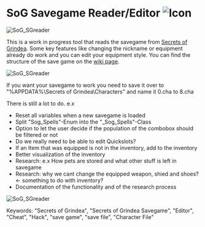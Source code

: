 # SoG Savegame Reader/Editor ![Icon](https://returnnull.de/images/_64.png)

![SoG_SGreader](https://returnnull.de/images/_SoG_SGreader3.png)  

This is a work in progress tool that reads the savegame from [Secrets of Grindea](https://store.steampowered.com/app/269770/Secrets_of_Grindea/).
Some key features like changing the nickname or equipment already do work and you can edit your equipment style.
You can find the structure of the save game on the [wiki page](https://github.com/tolik518/SoG_SGreader/wiki/Savegame-File-Structure).  
  
![SoG_SGreader](https://returnnull.de/images/_SoG_SGreader2.png)  
  
If you want your savegame to work you need to save it over to "%APPDATA%\Secrets of Grindea\Characters" and name it 0.cha to 8.cha
  
There is still a lot to do.
e.x
- Reset all variables when a new savegame is loaded
- Split "Sog_Spells"-Enum into the "_Sog_Spells"-Class
- Option to let the user decide if the population of the combobox should be filtered or not
- Do we really need to be able to edit Quickslots?
- If an Item that was equipped is not in the inventory, add to the inventory
- Better visualization of the inventory
- Research: e.x How pets are stored and what other stuff is left in savegame
- Research: why we cant change the equipped weapon, shied and shoes? <- something to do with inventory?
- Documentation of the functionality and of the research process

  
![SoG_SGreader](https://returnnull.de/images/_SoG_SGreader.png)

  

Keywords: "Secrets of Grindea", "Secrets of Grindea Savegame", "Editor", "Cheat", "Hack", "save game", "save file", "Character File"
